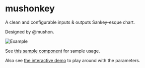 # mushonkey

A clean and configurable inputs & outputs Sankey-esque chart.

Designed by @mushon.

![Example](https://i.imgur.com/cMuFYrx.png)

See [this sample component](https://github.com/OpenBudget/mushonkey/blob/master/app/app.component.ts) for sample usage.

Also see [the interactive demo](https://openbudget.github.io/mushonkey/index.html) to play around with the parameters.
